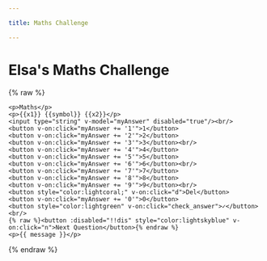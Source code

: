 ```yaml
---

title: Maths Challenge

---
```


<!-- VUE -->
<script src="https://cdn.jsdelivr.net/npm/vue@2"></script>

# Elsa's Maths Challenge


{% raw %}
<div id="app-maths">

    <p>Maths</p>
    <p>{{x1}} {{symbol}} {{x2}}</p>
    <input type="string" v-model="myAnswer" disabled="true"/><br/>
    <button v-on:click="myAnswer += '1'">1</button>
    <button v-on:click="myAnswer += '2'">2</button>
    <button v-on:click="myAnswer += '3'">3</button><br/>
    <button v-on:click="myAnswer += '4'">4</button>
    <button v-on:click="myAnswer += '5'">5</button>
    <button v-on:click="myAnswer += '6'">6</button><br/>
    <button v-on:click="myAnswer += '7'">7</button>
    <button v-on:click="myAnswer += '8'">8</button>
    <button v-on:click="myAnswer += '9'">9</button><br/>
    <button style="color:lightcoral;" v-on:click="d">Del</button>
    <button v-on:click="myAnswer += '0'">0</button>
    <button style="color:lightgreen" v-on:click="check_answer">✓</button><br/>
    {% raw %}<button :disabled="!!dis" style="color:lightskyblue" v-on:click="n">Next Question</button>{% endraw %}
    <p>{{ message }}</p>
</div>

{% endraw %}

<script>

var maths = new Vue ({
    el: '#app-maths', 

    mounted:function(){
        this.generate_question() },

    data: {
      myAnswer : "",
      answer : 2,
      n_min : 1,
      n_max : 12,
      t_min : 1,
      t_max : 7,
      x1 : 1,
      x2 : 1,
      message : "Type and answer and press ✓",
      dis : true,
      symbol : "+"
    },
    methods : {
      d : function () { this.myAnswer = this.myAnswer.slice(0, -1); },
  
      check_answer : function () {
          if (this.answer == parseInt(this.myAnswer, null)) {   
              this.message = "Correct";
              this.dis = false;
              }
          else{
              this.message = "Not quite right - try again!";
              this.myAnswer = "";
          }        
      },
      
      n : function () {
          this.myAnswer = "";
          this.generate_question();
          this.dis = true;
      },
  
      generate_question : function () {
          // Pick a type
          var a = Math.floor(Math.random() * 4);
          switch (a) {
           case 0:
              // Add
              this.x1 = Math.floor(Math.random() * (this.n_max - this.n_min)) + this.n_min;
              this.x2 = Math.floor(Math.random() * (this.n_max - this.n_min)) + this.n_min;
              this.symbol = "+";
              this.answer = this.x1 + this.x2;
              break;
           case 1:
              // Subtract
              this.x1 = Math.floor(Math.random() * (this.n_max - this.n_min)) + this.n_min;
              this.x2 = Math.floor(Math.random() * (this.x1 - this.n_min)) + this.n_min;
              this.symbol = "-";
              this.answer = this.x1 - this.x2;
              break;
           case 2:
              // Multiply
              this.x1 = Math.floor(Math.random() * (this.n_max - this.n_min)) + this.n_min;
              this.x2 = Math.floor(Math.random() * (this.t_max - this.t_min)) + this.t_min;
              this.symbol = "×";
              this.answer = this.x1 * this.x2;
              break;
           case 3:
              // Divide
              this.answer = Math.floor(Math.random() * (this.t_max - this.t_min)) + this.n_min;
              this.x2 = Math.floor(Math.random() * (this.t_max - this.t_min)) + this.n_min;
              this.symbol = "÷";
              this.x1 = this.answer * this.x2;
              break;
          }
          return null
          
      }}});


</script>
